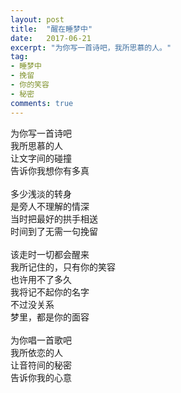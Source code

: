 ```yaml
---
layout: post
title:  "醒在睡梦中"
date:   2017-06-21
excerpt: "为你写一首诗吧，我所思慕的人。"
tag:
- 睡梦中 
- 挽留
- 你的笑容
- 秘密 
comments: true
---
```


为你写一首诗吧<br>
我所思慕的人<br>
让文字间的碰撞<br>
告诉你我想你有多真<br>
<br>
多少浅淡的转身<br>
是旁人不理解的情深<br>
当时把最好的拱手相送<br>
时间到了无需一句挽留<br>
<br>
该走时一切都会醒来<br>
我所记住的，只有你的笑容<br>
也许用不了多久<br>
我将记不起你的名字<br>
不过没关系<br>
梦里，都是你的面容<br>
<br>
为你唱一首歌吧<br>
我所依恋的人<br>
让音符间的秘密<br>
告诉你我的心意
